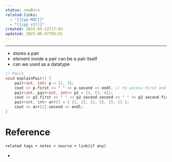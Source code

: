 ```yaml
---
status: newBorn
related-links:
  - "[[Cpp-MOC]]"
  - "[[cpp stl]]"
created: 2025-05-12T17:03
updated: 2025-06-07T09:51
---
```

---

- stores a pair
- element inside a pair can be a pair itself
- can we used as a datatype

```cpp
// Pairs
void explainPair() {
    pair<int, int> p = {1, 3};
    cout << p.first << " " << p.second << endl; // to access first and second elements
    pair<int, pair<int, int>> p2 = {1, {3, 4}};
    cout << p2.first << " " << p2.second.second << " " << p2.second.first << endl;
    pair<int, int> arr[] = { {1, 2}, {2, 5}, {5, 1} };
    cout << arr[1].second << endl;
}

```



# Reference
`related tags + notes + source + link(if any)`
 

- 